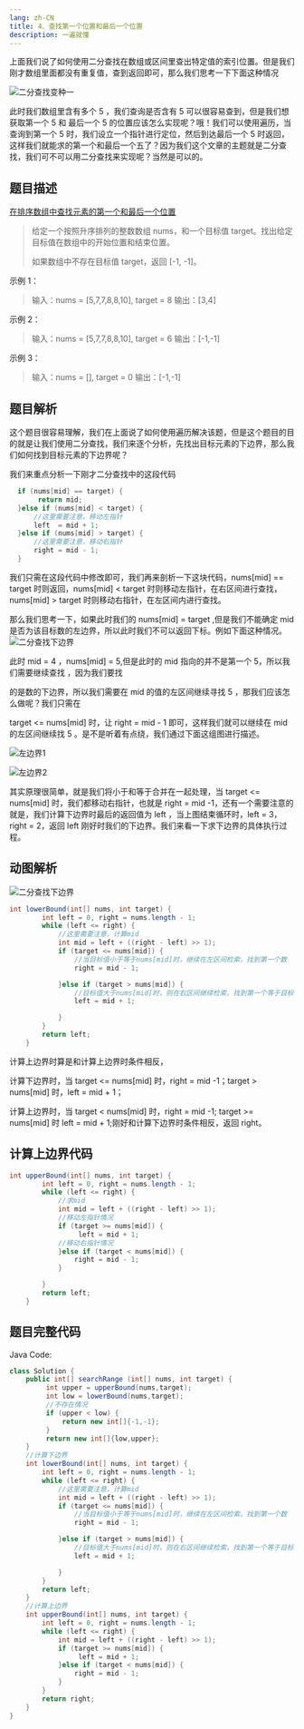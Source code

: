 ```yaml
---
lang: zh-CN
title: 4、查找第一个位置和最后一个位置
description: 一遍就懂
---
```



上面我们说了如何使用二分查找在数组或区间里查出特定值的索引位置。但是我们刚才数组里面都没有重复值，查到返回即可，那么我们思考一下下面这种情况

![二分查找变种一](https://chengxuchu-1301103198.cos.ap-beijing.myqcloud.com/Photo/202304180855350.png)

此时我们数组里含有多个 5 ，我们查询是否含有 5 可以很容易查到，但是我们想获取第一个 5 和 最后一个 5 的位置应该怎么实现呢？哦！我们可以使用遍历，当查询到第一个 5 时，我们设立一个指针进行定位，然后到达最后一个 5 时返回，这样我们就能求的第一个和最后一个五了？因为我们这个文章的主题就是二分查找，我们可不可以用二分查找来实现呢？当然是可以的。

## 题目描述

[在排序数组中查找元素的第一个和最后一个位置](https://leetcode-cn.com/problems/find-first-and-last-position-of-element-in-sorted-array/)


> 给定一个按照升序排列的整数数组 nums，和一个目标值 target。找出给定目标值在数组中的开始位置和结束位置。
>
> 如果数组中不存在目标值 target，返回 [-1, -1]。

示例 1：

> 输入：nums = [5,7,7,8,8,10], target = 8
> 输出：[3,4]

示例 2：

> 输入：nums = [5,7,7,8,8,10], target = 6
> 输出：[-1,-1]

示例 3：

> 输入：nums = [], target = 0
> 输出：[-1,-1]

## 题目解析

这个题目很容易理解，我们在上面说了如何使用遍历解决该题，但是这个题目的目的就是让我们使用二分查找，我们来逐个分析，先找出目标元素的下边界，那么我们如何找到目标元素的下边界呢？

我们来重点分析一下刚才二分查找中的这段代码

```java
  if (nums[mid] == target) {
       return mid;
  }else if (nums[mid] < target) {
      //这里需要注意，移动左指针
      left  = mid + 1;
  }else if (nums[mid] > target) {
      //这里需要注意，移动右指针
      right = mid - 1;
  }
```

我们只需在这段代码中修改即可，我们再来剖析一下这块代码，nums[mid] == target 时则返回，nums[mid] < target 时则移动左指针，在右区间进行查找， nums[mid] > target 时则移动右指针，在左区间内进行查找。

那么我们思考一下，如果此时我们的 nums[mid] = target ,但是我们不能确定 mid 是否为该目标数的左边界，所以此时我们不可以返回下标。例如下面这种情况。![二分查找下边界](https://chengxuchu-1301103198.cos.ap-beijing.myqcloud.com/Photo/202304180855196.png)

此时 mid = 4 ，nums[mid] = 5,但是此时的 mid 指向的并不是第一个 5，所以我们需要继续查找 ，因为我们要找

的是数的下边界，所以我们需要在 mid 的值的左区间继续寻找 5 ，那我们应该怎么做呢？我们只需在

target <= nums[mid] 时，让 right = mid - 1 即可，这样我们就可以继续在 mid 的左区间继续找 5 。是不是听着有点绕，我们通过下面这组图进行描述。

![左边界1](https://chengxuchu-1301103198.cos.ap-beijing.myqcloud.com/Photo/202304180855775.png)

![左边界2](https://cdn.jsdelivr.net/gh/tan45du/photobed@master/photo/左边界2.5wazlfm298s0.png)

其实原理很简单，就是我们将小于和等于合并在一起处理，当 target <= nums[mid] 时，我们都移动右指针，也就是 right = mid -1，还有一个需要注意的就是，我们计算下边界时最后的返回值为 left ，当上图结束循环时，left = 3，right = 2，返回 left 刚好时我们的下边界。我们来看一下求下边界的具体执行过程。

## 动图解析

![二分查找下边界](https://chengxuchu-1301103198.cos.ap-beijing.myqcloud.com/Photo/202304180856826.gif)

```java
int lowerBound(int[] nums, int target) {
        int left = 0, right = nums.length - 1;
        while (left <= right) {
            //这里需要注意，计算mid
            int mid = left + ((right - left) >> 1);
            if (target <= nums[mid]) {
                //当目标值小于等于nums[mid]时，继续在左区间检索，找到第一个数
                right = mid - 1;

            }else if (target > nums[mid]) {
                //目标值大于nums[mid]时，则在右区间继续检索，找到第一个等于目标值的数
                left = mid + 1;

            }
        }
        return left;
    }
```

计算上边界时算是和计算上边界时条件相反，

计算下边界时，当 target <= nums[mid] 时，right = mid -1；target > nums[mid] 时，left = mid + 1；

计算上边界时，当 target < nums[mid] 时，right = mid -1; target >= nums[mid] 时 left = mid + 1;刚好和计算下边界时条件相反，返回 right。

## 计算上边界代码

```java
int upperBound(int[] nums, int target) {
        int left = 0, right = nums.length - 1;
        while (left <= right) {
            //求mid
            int mid = left + ((right - left) >> 1);
            //移动左指针情况
            if (target >= nums[mid]) {
                 left = mid + 1;
            //移动右指针情况
            }else if (target < nums[mid]) {
                right = mid - 1;
            }

        }
        return left;
    }
```

## 题目完整代码

Java Code:

```java
class Solution {
    public int[] searchRange (int[] nums, int target) {
         int upper = upperBound(nums,target);
         int low = lowerBound(nums,target);
         //不存在情况
         if (upper < low) {
             return new int[]{-1,-1};
         }
         return new int[]{low,upper};
    }
    //计算下边界
    int lowerBound(int[] nums, int target) {
        int left = 0, right = nums.length - 1;
        while (left <= right) {
            //这里需要注意，计算mid
            int mid = left + ((right - left) >> 1);
            if (target <= nums[mid]) {
                //当目标值小于等于nums[mid]时，继续在左区间检索，找到第一个数
                right = mid - 1;

            }else if (target > nums[mid]) {
                //目标值大于nums[mid]时，则在右区间继续检索，找到第一个等于目标值的数
                left = mid + 1;

            }
        }
        return left;
    }
    //计算上边界
    int upperBound(int[] nums, int target) {
        int left = 0, right = nums.length - 1;
        while (left <= right) {
            int mid = left + ((right - left) >> 1);
            if (target >= nums[mid]) {
                 left = mid + 1;
            }else if (target < nums[mid]) {
                right = mid - 1;
            }
        }
        return right;
    }
}
```
